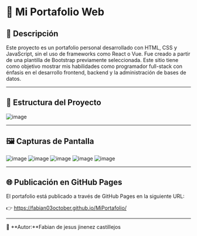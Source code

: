 
# 💼 Mi Portafolio Web

## 📌 Descripción

Este proyecto es un portafolio personal desarrollado con HTML, CSS y JavaScript, sin el uso de frameworks como React o Vue. Fue creado a partir de una plantilla de Bootstrap previamente seleccionada. Este sitio tiene como objetivo mostrar mis habilidades como programador full-stack con énfasis en el desarrollo frontend, backend y la administración de bases de datos.

---

## 📁 Estructura del Proyecto
![image](https://github.com/user-attachments/assets/2e949259-6084-421b-9201-1224e408d26c)


---

## 🖼️ Capturas de Pantalla
![image](https://github.com/user-attachments/assets/66880f23-310d-4a2b-a7e4-248064d7dfe4)
![image](https://github.com/user-attachments/assets/0ea6556d-9d83-4364-a68a-96e49c95f2d7)
![image](https://github.com/user-attachments/assets/d664280b-b67e-4c5f-a5c7-fca80420ba2a)
![image](https://github.com/user-attachments/assets/44cee441-7174-49b8-ae04-5dc9bdf1ef48)
![image](https://github.com/user-attachments/assets/c9e2a6ab-4185-4068-a9df-fe76260f04aa)

---

## 🌐 Publicación en GitHub Pages

El portafolio está publicado a través de GitHub Pages en la siguiente URL:

👉 https://fabian03october.github.io/MiPortafolio/

---

📌 **Autor:**Fabian de jesus jinenez castillejos



